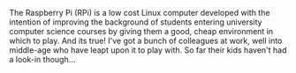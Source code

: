 The Raspberry Pi (RPi) is a low cost Linux computer 
	developed with the intention of improving the background of students entering
	university computer science courses by giving them a good, cheap environment in
	which to play. And its true! I've got a bunch of colleagues at work, well into
	middle-age who have leapt upon it to play with.
	So far their kids haven't had a look-in though...